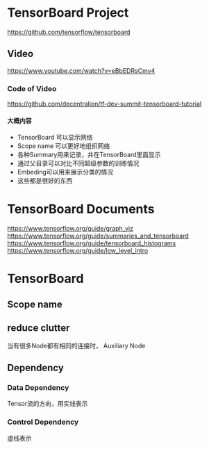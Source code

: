 # TensorBoard Project
https://github.com/tensorflow/tensorboard

## Video
https://www.youtube.com/watch?v=eBbEDRsCmv4
### Code of Video
https://github.com/decentralion/tf-dev-summit-tensorboard-tutorial
#### 大概内容
  * TensorBoard 可以显示网络
  * Scope name 可以更好地组织网络
  * 各种Summary用来记录，并在TensorBoard里面显示
  * 通过父目录可以对比不同超级参数的训练情况
  * Embeding可以用来展示分类的情况
  * 这些都是很好的东西

# TensorBoard Documents
https://www.tensorflow.org/guide/graph_viz  
https://www.tensorflow.org/guide/summaries_and_tensorboard  
https://www.tensorflow.org/guide/tensorboard_histograms  
https://www.tensorflow.org/guide/low_level_intro  

# TensorBoard 
## Scope name

## reduce clutter 
当有很多Node都有相同的连接时， Auxiliary Node

## Dependency
### Data Dependency
Tensor流的方向，用实线表示
### Control Dependency
虚线表示


